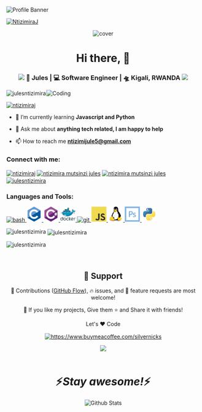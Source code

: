 

<img  align="center" alt="Profile Banner" src="https://repository-images.githubusercontent.com/468905916/90ca25d9-022e-4a73-97df-fcf49082363a" height="300" width="1400">

<p align="left"> <a href="https://twitter.com/intent/follow?screen_name=NtizimiraJ" target="blank"><img src="https://i.redd.it/zfuyl5lfxi581.gif" height="36" alt="NtizimiraJ"/></a></p>

<div align="center">
 
  <img src="https://i.redd.it/zfuyl5lfxi581.gif" alt="cover" />
</div>
<div align="center">
  
<h1 align="center">Hi there, 👋</h1>
<h3><img src="https://media.giphy.com/media/WUlplcMpOCEmTGBtBW/giphy.gif" width="30"> 👨 Jules | 💻 Software Engineer | 🛸 Kigali, RWANDA <img src="https://media.giphy.com/media/WUlplcMpOCEmTGBtBW/giphy.gif" width="30"></h3>
</div>
<img align="right" width="400" alt="Coding" src="https://media2.giphy.com/media/qgQUggAC3Pfv687qPC/giphy.gif">

<p align="left"> <img src="https://komarev.com/ghpvc/?username=julesntizimira&label=Profile%20views&color=0e75b6&style=flat" alt="julesntizimira" /> </p>

<p align="left"> <a href="https://twitter.com/ntizimiraj" target="blank"><img src="https://img.shields.io/twitter/follow/ntizimiraj?logo=twitter&style=for-the-badge" alt="ntizimiraj" /></a> </p>

- 🌱 I’m currently learning **Javascript and Python**

- 💬 Ask me about **anything tech related, I am happy to help**

- 📫 How to reach me **ntizimijule5@gmail.com**

<h3 align="left">Connect with me:</h3>


<p align="left">
<a href="https://twitter.com/ntizimiraj" target="blank"><img align="center" src="https://raw.githubusercontent.com/rahuldkjain/github-profile-readme-generator/master/src/images/icons/Social/twitter.svg" alt="ntizimiraj" height="30" width="40" /></a>
<a href="https://linkedin.com/in/ntizimira mutsinzi jules" target="blank"><img align="center" src="https://raw.githubusercontent.com/rahuldkjain/github-profile-readme-generator/master/src/images/icons/Social/linked-in-alt.svg" alt="ntizimira mutsinzi jules" height="30" width="40" /></a>
<a href="https://fb.com/ntizimira mutsinzi jules" target="blank"><img align="center" src="https://raw.githubusercontent.com/rahuldkjain/github-profile-readme-generator/master/src/images/icons/Social/facebook.svg" alt="ntizimira mutsinzi jules" height="30" width="40" /></a>
<a href="https://instagram.com/julesntizimira" target="blank"><img align="center" src="https://raw.githubusercontent.com/rahuldkjain/github-profile-readme-generator/master/src/images/icons/Social/instagram.svg" alt="julesntizimira" height="30" width="40" /></a>
</p>

<h3 align="left">Languages and Tools:</h3>
<p align="left"> <a href="https://www.gnu.org/software/bash/" target="_blank" rel="noreferrer"> <img src="https://www.vectorlogo.zone/logos/gnu_bash/gnu_bash-icon.svg" alt="bash" width="40" height="40"/> </a> <a href="https://www.cprogramming.com/" target="_blank" rel="noreferrer"> <img src="https://raw.githubusercontent.com/devicons/devicon/master/icons/c/c-original.svg" alt="c" width="40" height="40"/> </a> <a href="https://www.w3schools.com/cs/" target="_blank" rel="noreferrer"> <img src="https://raw.githubusercontent.com/devicons/devicon/master/icons/csharp/csharp-original.svg" alt="csharp" width="40" height="40"/> </a> <a href="https://www.docker.com/" target="_blank" rel="noreferrer"> <img src="https://raw.githubusercontent.com/devicons/devicon/master/icons/docker/docker-original-wordmark.svg" alt="docker" width="40" height="40"/> </a> <a href="https://git-scm.com/" target="_blank" rel="noreferrer"> <img src="https://www.vectorlogo.zone/logos/git-scm/git-scm-icon.svg" alt="git" width="40" height="40"/> </a> <a href="https://developer.mozilla.org/en-US/docs/Web/JavaScript" target="_blank" rel="noreferrer"> <img src="https://raw.githubusercontent.com/devicons/devicon/master/icons/javascript/javascript-original.svg" alt="javascript" width="40" height="40"/> </a> <a href="https://www.linux.org/" target="_blank" rel="noreferrer"> <img src="https://raw.githubusercontent.com/devicons/devicon/master/icons/linux/linux-original.svg" alt="linux" width="40" height="40"/> </a> <a href="https://www.photoshop.com/en" target="_blank" rel="noreferrer"> <img src="https://raw.githubusercontent.com/devicons/devicon/master/icons/photoshop/photoshop-line.svg" alt="photoshop" width="40" height="40"/> </a> <a href="https://www.python.org" target="_blank" rel="noreferrer"> <img src="https://raw.githubusercontent.com/devicons/devicon/master/icons/python/python-original.svg" alt="python" width="40" height="40"/> </a> </p>

<p><img align="left" src="https://github-readme-stats.vercel.app/api/top-langs?username=julesntizimira&show_icons=true&locale=en&layout=compact" alt="julesntizimira" /></p>

<p>&nbsp;<img align="center" src="https://github-readme-stats.vercel.app/api?username=julesntizimira&show_icons=true&locale=en" alt="julesntizimira" /></p>

<p><img align="center" src="https://github-readme-streak-stats.herokuapp.com/?user=julesntizimira&" alt="julesntizimira" />
</p>
<br>
<h2 align="center">🤝 Support</h2>

<p align="center">🎀 Contributions (<a href="https://guides.github.com/introduction/flow" title="GitHub flow">GitHub Flow</a>), 🔥 issues, and 🥮 feature requests are most welcome!</p>

<p align="center">💙 If you like my projects, Give them ⭐ and Share it with friends!</p>
</p>
<p align="center">Let's ❤️ Code </p>
<p align="center"><a href="https://www.buymeacoffee.com/silvernicks"> <img align="center" src="https://cdn.buymeacoffee.com/buttons/v2/default-yellow.png" height="50" width="210" alt="https://www.buymeacoffee.com/silvernicks" /></a></p>
<div id="header" align="center">
  <img src="https://media.giphy.com/media/HwBlFQZFcAoUcPHZdX/giphy.gif" width="100"/>
</div>
<br>
<h1 align='center'>⚡️<i>Stay awesome!</i>⚡️</h1>

<p align="center">
        <img src="https://raw.githubusercontent.com/mayhemantt/mayhemantt/Update/svg/Bottom.svg" alt="Github Stats" />
